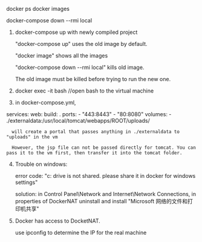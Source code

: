 docker ps
docker images

docker-compose down --rmi local

1. docker-compose up with newly compiled project

	"docker-compose up" uses the old image by default. 
	
	"docker image" shows all the images
	
	"docker-compose down --rmi local" kills old image.
	
	The old image must be killed before trying to run the new one.
	
2. docker exec -it  <docker container name> bash
	//open bash to the virtual machine
	
3. in docker-compose.yml, 


services:
  web:
    build: .
    ports:
      - "443:8443"
      - "80:8080"
    volumes:
      - ./externaldata:/usr/local/tomcat/webapps/ROOT/uploads/

	  will create a portal that passes anything in ./externaldata to "uploads" in the vm
	  
	  However, the jsp file can not be passed directly for tomcat. You can pass it to the vm first, then transfer it into the tomcat folder.
	  
4.  Trouble on windows:
	
	error code: "c: drive is not shared. please share it in docker for windows settings"
	
	solution: in Control Panel\Network and Internet\Network Connections, 
				in properties of DockerNAT
					uninstall and install "Microsoft 网络的文件和打印机共享"
					
5.  Docker has access to DocketNAT. 

	use ipconfig to determine the IP for the real machine